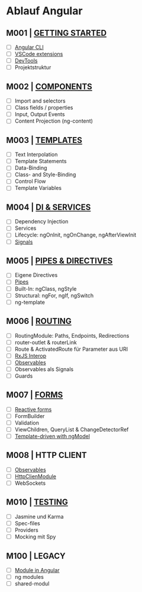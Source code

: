 # Ablauf Angular

## M001 | [GETTING STARTED](https://angular.dev/guide/setup-local)

-   [ ] [Angular CLI](https://angular.dev/tools/cli)
-   [ ] [VSCode extensions](https://marketplace.visualstudio.com/search?term=angular+essentials&target=VSCode)
-   [ ] [DevTools](https://angular.dev/tools/devtools)
-   [ ] Projektstruktur

## M002 | [COMPONENTS](https://angular.dev/guide/components)

-   [ ] Import and selectors
-   [ ] Class fields / properties
-   [ ] Input, Output Events
-   [ ] Content Projection (ng-content)

## M003 | [TEMPLATES](https://angular.dev/guide/templates)

-   [ ] Text Interpolation
-   [ ] Template Statements
-   [ ] Data-Binding
-   [ ] Class- and Style-Binding
-   [ ] Control Flow
-   [ ] Template Variables

## M004 | [DI & SERVICES](https://angular.dev/guide/di)

-   [ ] Dependency Injection
-   [ ] Services
-   [ ] Lifecycle: ngOnInit, ngOnChange, ngAfterViewInit
-   [ ] [Signals](https://angular.dev/guide/signals)

## M005 | [PIPES & DIRECTIVES](https://angular.dev/guide/built-in-directives)

-   [ ] Eigene Directives
-   [ ] [Pipes](https://angular.dev/guide/pipes)
-   [ ] Built-In: ngClass, ngStyle
-   [ ] Structural: ngFor, ngIf, ngSwitch
-   [ ] ng-template

## M006 | [ROUTING](https://angular.dev/guide/routing)

-   [ ] RoutingModule: Paths, Endpoints, Redirections
-   [ ] router-outlet & routerLink
-   [ ] Route & ActivatedRoute für Parameter aus URI
-   [ ] [RxJS Interop](https://angular.dev/guide/signals/rxjs-interop)
-   [ ] [Observables](https://rxjs.dev/)
-   [ ] Observables als Signals
-   [ ] Guards

## M007 | [FORMS](https://angular.dev/guide/forms)

-   [ ] [Reactive forms](https://angular.dev/guide/forms/reactive-forms)
-   [ ] FormBuilder
-   [ ] Validation
-   [ ] ViewChildren, QueryList<ElementRef> & ChangeDetectorRef
-   [ ] [Template-driven with ngModel](https://angular.dev/guide/forms/template-driven-forms)

## M008 | HTTP CLIENT

-   [ ] [Observables](https://rxjs.dev/)
-   [ ] [HttpClienModule](https://angular.dev/guide/http)
-   [ ] WebSockets

## M010 | [TESTING](https://angular.dev/guide/testing)

-   [ ] Jasmine und Karma
-   [ ] Spec-files
-   [ ] Providers
-   [ ] Mocking mit Spy

## M100 | LEGACY

-   [ ] [Module in Angular](https://angular.dev/guide/understanding-angular-overview)
-   [ ] ng modules
-   [ ] shared-modul

<!--

## M0XX | [PERFORMANCE](https://angular.dev/guide/performance)

## M0XX | [I18N](https://angular.dev/guide/i18n)

## M0XX | [ANIMATIONS](https://angular.dev/guide/animations)

## M0XX | [MATERIAL](https://material.angular.io/)

-->
